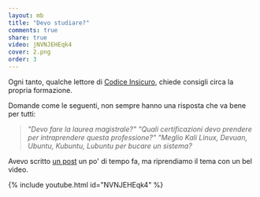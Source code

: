 ```yaml
---
layout: mb
title: "Devo studiare?"
comments: true
share: true
video: jNVNJEHEqk4
cover: 2.png
order: 3
---
```


Ogni tanto, qualche lettore di [Codice Insicuro]({{site.url}}), chiede consigli
circa la propria formazione.

Domande come le seguenti, non sempre hanno una risposta che va bene per tutti:
> _"Devo fare la laurea magistrale?"_
> _"Quali certificazioni devo prendere per intraprendere questa professione?"_
> _"Meglio Kali Linux, Devuan, Ubuntu, Kubuntu, Lubuntu per bucare un sistema?_

Avevo scritto [un post]({{site.url}}/blog/la-mia-formazione-3-4-3-o-4-3-1-2/)
un po' di tempo fa, ma riprendiamo il tema con un bel video.

{% include youtube.html id="NVNJEHEqk4" %}
